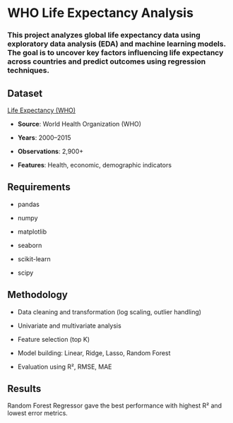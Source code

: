 # WHO Life Expectancy Analysis

### This project analyzes global life expectancy data using exploratory data analysis (EDA) and machine learning models. The goal is to uncover key factors influencing life expectancy across countries and predict outcomes using regression techniques.

## Dataset

[Life Expectancy (WHO) ](https://www.kaggle.com/datasets/kumarajarshi/life-expectancy-who/data)

* **Source**: World Health Organization (WHO)
  
* **Years**: 2000–2015
  
* **Observations**: 2,900+
  
* **Features**: Health, economic, demographic indicators
  

## Requirements

* pandas
  
* numpy
  
* matplotlib
  
* seaborn
  
* scikit-learn
  
* scipy
  

## Methodology

* Data cleaning and transformation (log scaling, outlier handling)
  
* Univariate and multivariate analysis
  
* Feature selection (top K)
  
* Model building: Linear, Ridge, Lasso, Random Forest
  
* Evaluation using R², RMSE, MAE
  

## Results

Random Forest Regressor gave the best performance with highest R² and lowest error metrics.
